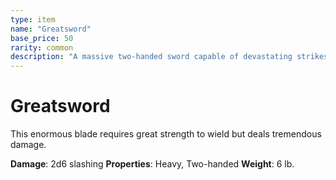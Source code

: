 ```yaml
---
type: item
name: "Greatsword"
base_price: 50
rarity: common
description: "A massive two-handed sword capable of devastating strikes"
---
```


# Greatsword

This enormous blade requires great strength to wield but deals tremendous damage.

**Damage**: 2d6 slashing
**Properties**: Heavy, Two-handed
**Weight**: 6 lb.
